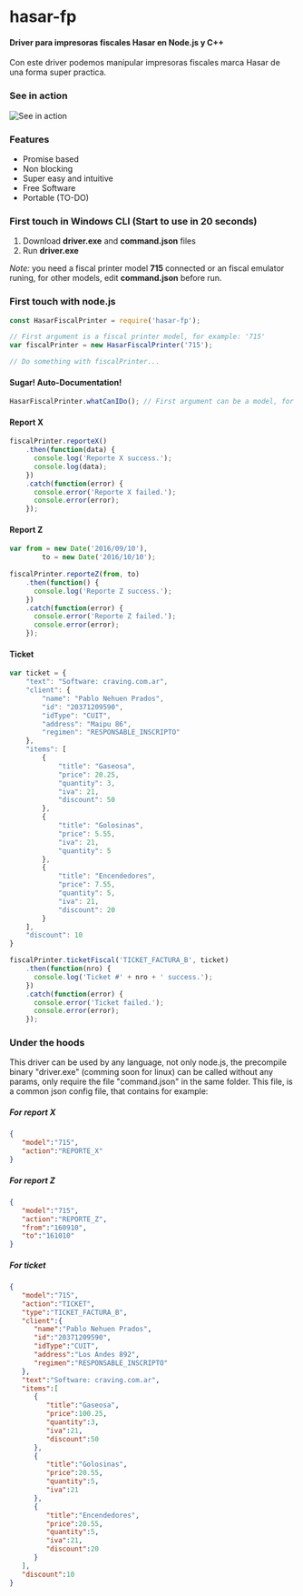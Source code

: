 # hasar-fp
#### Driver para impresoras fiscales Hasar en Node.js y C++

Con este driver podemos manipular impresoras fiscales marca Hasar de una forma super practica.

### See in action
![See in action](https://media.giphy.com/media/3oz8xXmMt3oFKL5ar6/source.gif)

### Features
* Promise based
* Non blocking
* Super easy and intuitive
* Free Software
* Portable (TO-DO)

### First touch in Windows CLI (Start to use in 20 seconds)
1. Download **driver.exe** and **command.json** files
2. Run **driver.exe**

*Note:* you need a fiscal printer model **715** connected or an fiscal emulator runing, for other models, edit **command.json** before run.

### First touch with node.js
```javascript
const HasarFiscalPrinter = require('hasar-fp');

// First argument is a fiscal printer model, for example: '715'
var fiscalPrinter = new HasarFiscalPrinter('715');

// Do something with fiscalPrinter...
```
#### Sugar! Auto-Documentation!

```javascript
HasarFiscalPrinter.whatCanIDo(); // First argument can be a model, for example: '715'
```

#### Report X
```javascript
fiscalPrinter.reporteX()
	.then(function(data) {
	  console.log('Reporte X success.');
	  console.log(data);
	})
	.catch(function(error) {
	  console.error('Reporte X failed.');
	  console.error(error);
	});
```

#### Report Z
```javascript
var from = new Date('2016/09/10'),
		to = new Date('2016/10/10');
		
fiscalPrinter.reporteZ(from, to)
	.then(function() {
	  console.log('Reporte Z success.');
	})
	.catch(function(error) {
	  console.error('Reporte Z failed.');
	  console.error(error);
	});
```

#### Ticket

```javascript
var ticket = {
	"text": "Software: craving.com.ar",
	"client": {
		"name": "Pablo Nehuen Prados",
		"id": "20371209590",
		"idType": "CUIT",
		"address": "Maipu 86",
		"regimen": "RESPONSABLE_INSCRIPTO"
	},
	"items": [
		{
			"title": "Gaseosa",
			"price": 20.25,
			"quantity": 3,
			"iva": 21,
			"discount": 50
		},
		{
			"title": "Golosinas",
			"price": 5.55,
			"iva": 21,
			"quantity": 5
		},
		{
			"title": "Encendedores",
			"price": 7.55,
			"quantity": 5,
			"iva": 21,
			"discount": 20
		}
	],
	"discount": 10
}

fiscalPrinter.ticketFiscal('TICKET_FACTURA_B', ticket)
	.then(function(nro) {
	  console.log('Ticket #' + nro + ' success.');
	})
	.catch(function(error) {
	  console.error('Ticket failed.');
	  console.error(error);
	});
```

### Under the hoods
This driver can be used by any language, not only node.js, the precompile binary "driver.exe" (comming soon for linux) can be called without any params, only require the file "command.json" in the same folder.
This file, is a common json config file, that contains for example:

##### For report X
```json
{  
   "model":"715",
   "action":"REPORTE_X"
}
```

##### For report Z
```json
{  
   "model":"715",
   "action":"REPORTE_Z",
   "from":"160910",
   "to":"161010"
}
```

##### For ticket
```json
{  
   "model":"715",
   "action":"TICKET",
   "type":"TICKET_FACTURA_B",
   "client":{  
      "name":"Pablo Nehuen Prados",
      "id":"20371209590",
      "idType":"CUIT",
      "address":"Los Andes 892",
      "regimen":"RESPONSABLE_INSCRIPTO"
   },
   "text":"Software: craving.com.ar",
   "items":[  
      {  
         "title":"Gaseosa",
         "price":100.25,
         "quantity":3,
         "iva":21,
         "discount":50
      },
      {  
         "title":"Golosinas",
         "price":20.55,
         "quantity":5,
         "iva":21
      },
      {  
         "title":"Encendedores",
         "price":20.55,
         "quantity":5,
         "iva":21,
         "discount":20
      }
   ],
   "discount":10
}
```
